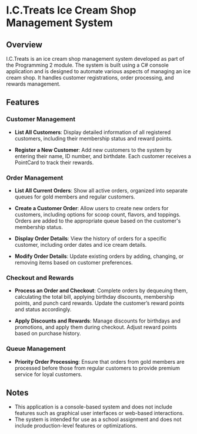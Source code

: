 # I.C.Treats Ice Cream Shop Management System

## Overview

I.C.Treats is an ice cream shop management system developed as part of the Programming 2 module. The system is built using a C# console application and is designed to automate various aspects of managing an ice cream shop. It handles customer registrations, order processing, and rewards management.

## Features

### Customer Management

- **List All Customers**: Display detailed information of all registered customers, including their membership status and reward points.
  
- **Register a New Customer**: Add new customers to the system by entering their name, ID number, and birthdate. Each customer receives a PointCard to track their rewards.

### Order Management

- **List All Current Orders**: Show all active orders, organized into separate queues for gold members and regular customers.
  
- **Create a Customer Order**: Allow users to create new orders for customers, including options for scoop count, flavors, and toppings. Orders are added to the appropriate queue based on the customer's membership status.

- **Display Order Details**: View the history of orders for a specific customer, including order dates and ice cream details.
  
- **Modify Order Details**: Update existing orders by adding, changing, or removing items based on customer preferences.

### Checkout and Rewards

- **Process an Order and Checkout**: Complete orders by dequeuing them, calculating the total bill, applying birthday discounts, membership points, and punch card rewards. Update the customer’s reward points and status accordingly.

- **Apply Discounts and Rewards**: Manage discounts for birthdays and promotions, and apply them during checkout. Adjust reward points based on purchase history.

### Queue Management

- **Priority Order Processing**: Ensure that orders from gold members are processed before those from regular customers to provide premium service for loyal customers.

## Notes

- This application is a console-based system and does not include features such as graphical user interfaces or web-based interactions.
- The system is intended for use as a school assignment and does not include production-level features or optimizations.

